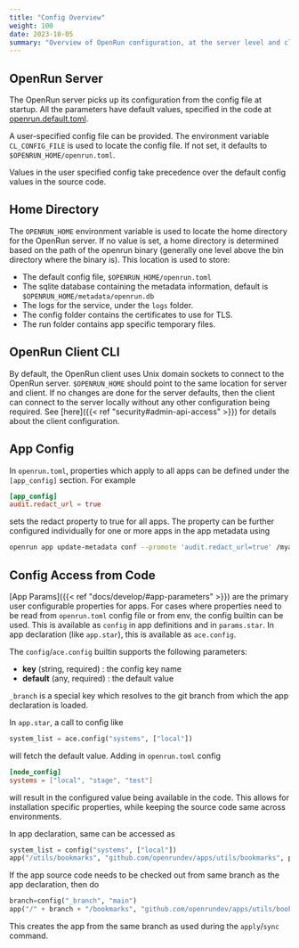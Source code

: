 ```yaml
---
title: "Config Overview"
weight: 100
date: 2023-10-05
summary: "Overview of OpenRun configuration, at the server level and client level and the $OPENRUN_HOME location for files"
---
```


## OpenRun Server

The OpenRun server picks up its configuration from the config file at startup. All the parameters have default values, specified in the code at [openrun.default.toml](https://github.com/openrundev/openrun/blob/main/internal/system/openrun.default.toml).

A user-specified config file can be provided. The environment variable `CL_CONFIG_FILE` is used to locate the config file. If not set, it defaults to `$OPENRUN_HOME/openrun.toml`.

Values in the user specified config take precedence over the default config values in the source code.

## Home Directory

The `OPENRUN_HOME` environment variable is used to locate the home directory for the OpenRun server. If no value is set, a home directory is determined based on the path of the openrun binary (generally one level above the bin directory where the binary is). This location is used to store:

- The default config file, `$OPENRUN_HOME/openrun.toml`
- The sqlite database containing the metadata information, default is `$OPENRUN_HOME/metadata/openrun.db`
- The logs for the service, under the `logs` folder.
- The config folder contains the certificates to use for TLS.
- The run folder contains app specific temporary files.

## OpenRun Client CLI

By default, the OpenRun client uses Unix domain sockets to connect to the OpenRun server. `$OPENRUN_HOME` should point to the same location for server and client. If no changes are done for the server defaults, then the client can connect to the server locally without any other configuration being required. See [here]({{< ref "security#admin-api-access" >}}) for details about the client configuration.

## App Config

In `openrun.toml`, properties which apply to all apps can be defined under the `[app_config]` section. For example

```toml {filename="openrun.toml"}
[app_config]
audit.redact_url = true
```

sets the redact property to true for all apps. The property can be further configured individually for one or more apps in the app metadata using

```sh
openrun app update-metadata conf --promote 'audit.redact_url=true' /myapp
```

## Config Access from Code

[App Params]({{< ref "docs/develop/#app-parameters" >}}) are the primary user configurable properties for apps. For cases where properties need to be read from `openrun.toml` config file or from env, the config builtin can be used. This is available as `config` in app definitions and in `params.star`. In app declaration (like `app.star`), this is available as `ace.config`.

The `config`/`ace.config` builtin supports the following parameters:

- **key** (string, required) : the config key name
- **default** (any, required) : the default value

`_branch` is a special key which resolves to the git branch from which the app declaration is loaded.

In `app.star`, a call to config like

```python {filename="app.star"}
system_list = ace.config("systems", ["local"])
```

will fetch the default value. Adding in `openrun.toml` config

```toml {filename="openrun.toml"}
[node_config]
systems = ["local", "stage", "test"]
```

will result in the configured value being available in the code. This allows for installation specific properties, while keeping the source code same across environments.

In app declaration, same can be accessed as

```python {filename="utils.star"}
system_list = config("systems", ["local"])
app("/utils/bookmarks", "github.com/openrundev/apps/utils/bookmarks", params={"systems"=systems_list})
```

If the app source code needs to be checked out from same branch as the app declaration, then do

```python {filename="apps.star"}
branch=config("_branch", "main")
app("/" + branch + "/bookmarks", "github.com/openrundev/apps/utils/bookmarks", git_branch=branch)
```

This creates the app from the same branch as used during the `apply`/`sync` command.

